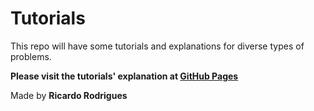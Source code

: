 # Tutorials

This repo will have some tutorials and explanations for diverse types of problems.

**Please visit the tutorials' explanation at [GitHub Pages](https://ricardoeprodrigues.github.io/Tutorials/)**

Made by **Ricardo Rodrigues**
